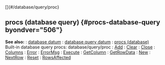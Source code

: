 []{#/database/query/proc}
  ## procs (database query) {#procs-database-query byondver="506"}
  **See also:**
  :   [database datum](ref/database)
  :   [database query datum](ref/database/query)
  :   [procs (database)](ref/database/proc)
  Built-in database query procs:
  database/query/proc
  :   [Add](ref/database/query/proc/Add)
  :   [Clear](ref/database/query/proc/Clear)
  :   [Close](ref/database/query/proc/Close)
  :   [Columns](ref/database/query/proc/Columns)
  :   [Error](ref/database/query/proc/Error)
  :   [ErrorMsg](ref/database/query/proc/ErrorMsg)
  :   [Execute](ref/database/query/proc/Execute)
  :   [GetColumn](ref/database/query/proc/GetColumn)
  :   [GetRowData](ref/database/query/proc/GetRowData)
  :   [New](ref/database/query/proc/New)
  :   [NextRow](ref/database/query/proc/NextRow)
  :   [Reset](ref/database/query/proc/Reset)
  :   [RowsAffected](ref/database/query/proc/RowsAffected)